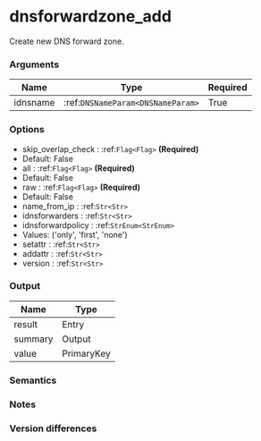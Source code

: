 [//]: # (THE CONTENT BELOW IS GENERATED. DO NOT EDIT.)
# dnsforwardzone_add
Create new DNS forward zone.

### Arguments
|Name|Type|Required
|-|-|-
|idnsname|:ref:`DNSNameParam<DNSNameParam>`|True

### Options
* skip_overlap_check : :ref:`Flag<Flag>` **(Required)**
 * Default: False
* all : :ref:`Flag<Flag>` **(Required)**
 * Default: False
* raw : :ref:`Flag<Flag>` **(Required)**
 * Default: False
* name_from_ip : :ref:`Str<Str>`
* idnsforwarders : :ref:`Str<Str>`
* idnsforwardpolicy : :ref:`StrEnum<StrEnum>`
 * Values: ('only', 'first', 'none')
* setattr : :ref:`Str<Str>`
* addattr : :ref:`Str<Str>`
* version : :ref:`Str<Str>`

### Output
|Name|Type
|-|-
|result|Entry
|summary|Output
|value|PrimaryKey

[//]: # (ADD YOUR NOTES BELOW. THESE WILL BE PICKED EVERY TIME THE DOCS ARE REGENERATED. //end)
### Semantics

### Notes

### Version differences